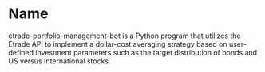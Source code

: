 # Name
etrade-portfolio-management-bot is a Python program that utilizes the Etrade API to implement a dollar-cost averaging strategy based on user-defined investment parameters such as the target distribution of bonds and US versus International stocks.
